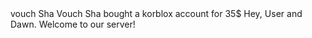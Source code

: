 <discord-messages>
	<discord-message>
		vouch Sha
	</discord-message>
	<discord-message author="Dawn" avatar="red">
		Vouch Sha bought a korblox account for 35$
	</discord-message>
	<discord-message author="Sanctuary" avatar="https://i.imgur.com/0TeacfY.png" role-color="#0099ff">
		Hey, <mention>User</mention> and <mention>Dawn</mention>. Welcome to our server!
	</discord-message>
</discord-messages>
